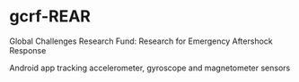 # gcrf-REAR

Global Challenges Research Fund: Research for Emergency Aftershock Response

Android app tracking accelerometer, gyroscope and magnetometer sensors
